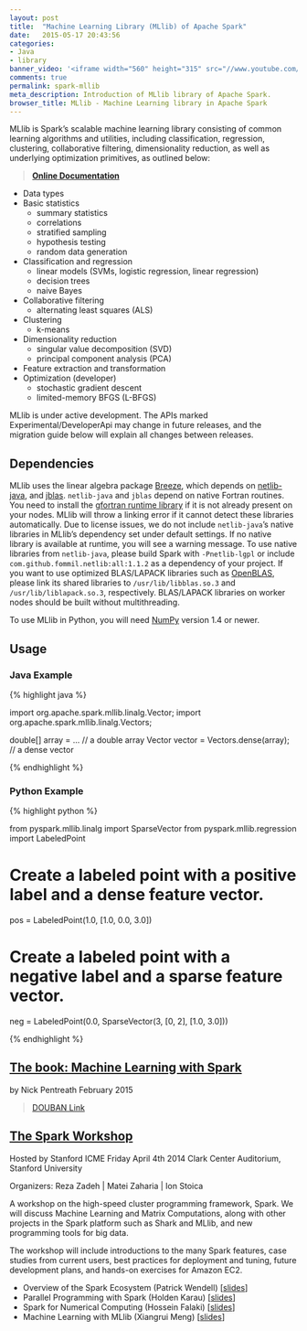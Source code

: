 ```yaml
---
layout: post
title:  "Machine Learning Library (MLlib) of Apache Spark"
date:   2015-05-17 20:43:56
categories:
- Java
- library
banner_video: '<iframe width="560" height="315" src="//www.youtube.com/embed/GGwtMKhsGgc" frameborder="0" allowfullscreen></iframe>'
comments: true
permalink: spark-mllib
meta_description: Introduction of MLlib library of Apache Spark.
browser_title: MLlib - Machine Learning library in Apache Spark
---
```


MLlib is Spark’s scalable machine learning library consisting of common learning algorithms and utilities, including classification, regression, clustering, collaborative filtering, dimensionality reduction, as well as underlying optimization primitives, as outlined below:

> **[Online Documentation](https://spark.apache.org/docs/1.1.0/mllib-guide.html)**

+ Data types
+ Basic statistics
  - summary statistics
  - correlations
  - stratified sampling
  - hypothesis testing
  - random data generation
+ Classification and regression
  - linear models (SVMs, logistic regression, linear regression)
  - decision trees
  - naive Bayes
+ Collaborative filtering
  - alternating least squares (ALS)
+ Clustering
  - k-means
+ Dimensionality reduction
  - singular value decomposition (SVD)
  - principal component analysis (PCA)
+ Feature extraction and transformation
+ Optimization (developer)
  - stochastic gradient descent
  - limited-memory BFGS (L-BFGS)


MLlib is under active development. The APIs marked Experimental/DeveloperApi may change in future releases, and the migration guide below will explain all changes between releases.

Dependencies
--------------------------------

MLlib uses the linear algebra package [Breeze](http://www.scalanlp.org/), which depends on [netlib-java](https://github.com/fommil/netlib-java), and [jblas](https://github.com/mikiobraun/jblas). `netlib-java` and `jblas` depend on native Fortran routines. You need to install the [gfortran runtime library](https://github.com/mikiobraun/jblas/wiki/Missing-Libraries) if it is not already present on your nodes. MLlib will throw a linking error if it cannot detect these libraries automatically. Due to license issues, we do not include `netlib-java`’s native libraries in MLlib’s dependency set under default settings. If no native library is available at runtime, you will see a warning message. To use native libraries from `netlib-java`, please build Spark with `-Pnetlib-lgpl` or include `com.github.fommil.netlib:all:1.1.2` as a dependency of your project. If you want to use optimized BLAS/LAPACK libraries such as [OpenBLAS](http://www.openblas.net/), please link its shared libraries to `/usr/lib/libblas.so.3` and `/usr/lib/liblapack.so.3`, respectively. BLAS/LAPACK libraries on worker nodes should be built without multithreading.

To use MLlib in Python, you will need [NumPy](http://www.numpy.org/) version 1.4 or newer.

Usage
------------------------------

### Java Example

{% highlight java %}

import org.apache.spark.mllib.linalg.Vector;
import org.apache.spark.mllib.linalg.Vectors;

double[] array = ... // a double array
Vector vector = Vectors.dense(array); // a dense vector

{% endhighlight %}

### Python Example

{% highlight python %}

from pyspark.mllib.linalg import SparseVector
from pyspark.mllib.regression import LabeledPoint

# Create a labeled point with a positive label and a dense feature vector.
pos = LabeledPoint(1.0, [1.0, 0.0, 3.0])

# Create a labeled point with a negative label and a sparse feature vector.
neg = LabeledPoint(0.0, SparseVector(3, [0, 2], [1.0, 3.0]))

{% endhighlight %}

[The book: Machine Learning with Spark](https://www.packtpub.com/big-data-and-business-intelligence/machine-learning-spark)
-------------------------------------------
by Nick Pentreath
February 2015

> [DOUBAN Link](http://book.douban.com/subject/26350074/)

[The Spark Workshop](http://stanford.edu/~rezab/sparkworkshop/)
----------------------------------------------------------------------------------
Hosted by Stanford ICME
Friday April 4th 2014
Clark Center Auditorium, Stanford University

Organizers:
Reza Zadeh | Matei Zaharia | Ion Stoica

A workshop on the high-speed cluster programming framework, Spark. We will discuss Machine Learning and Matrix Computations, along with other projects in the Spark platform such as Shark and MLlib, and new programming tools for big data.

The workshop will include introductions to the many Spark features, case studies from current users, best practices for deployment and tuning, future development plans, and hands-on exercises for Amazon EC2.

+ Overview of the Spark Ecosystem (Patrick Wendell) [[slides](/assets/pdf/patrick.pdf)]
+ Parallel Programming with Spark (Holden Karau) [[slides](/assets/pdf/holden.pdf)]
+ Spark for Numerical Computing (Hossein Falaki) [[slides](/assets/pdf/hossein.pdf)]
+ Machine Learning with MLlib (Xiangrui Meng) [[slides](/assets/pdf/xiangrui.pdf)]
